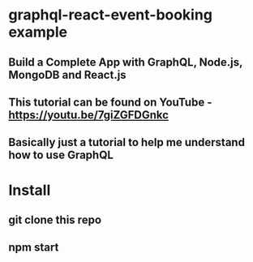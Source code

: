 # graphql-react-event-booking example

## Build a Complete App with GraphQL, Node.js, MongoDB and React.js

## This tutorial can be found on YouTube - https://youtu.be/7giZGFDGnkc

## Basically just a tutorial to help me understand how to use GraphQL


# Install

## git clone this repo

##  npm start

